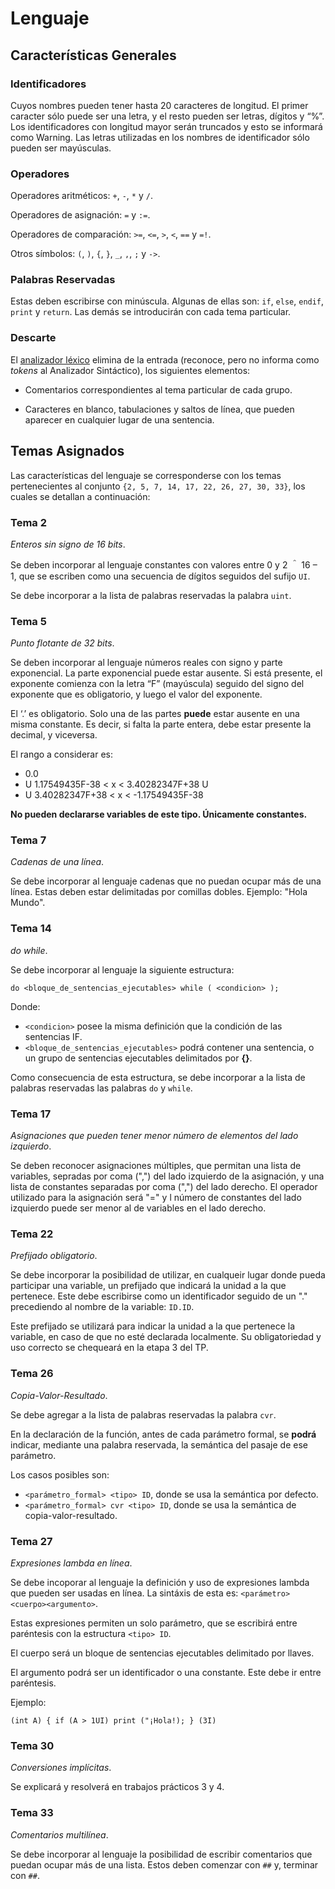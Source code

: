 # Lenguaje

## Características Generales

### Identificadores

Cuyos nombres pueden tener hasta 20 caracteres de longitud. El primer caracter sólo puede ser una letra, y el resto pueden ser letras, dígitos y “%”. Los identificadores con longitud mayor serán truncados y esto se informará como Warning. Las letras utilizadas en los nombres de identificador sólo pueden ser mayúsculas.

### Operadores

Operadores aritméticos: `+`, `-`, `*` y `/`.

Operadores de asignación: `=` y `:=`.

Operadores de comparación: `>=`, `<=`, `>`, `<`, `==` y `=!`.

Otros símbolos: `(`, `)`, `{`, `}`, `_`, `,`, `;` y `->`.

### Palabras Reservadas

Estas deben escribirse con minúscula. Algunas de ellas son: `if`, `else`, `endif`, `print` y `return`. Las demás se introducirán con cada tema particular.

### Descarte

El [analizador léxico](lexer.md) elimina de la entrada (reconoce, pero no informa como _tokens_ al Analizador Sintáctico), los siguientes elementos:

- Comentarios correspondientes al tema particular de cada grupo.

- Caracteres en blanco, tabulaciones y saltos de línea, que pueden aparecer en cualquier lugar de una sentencia.

## Temas Asignados

Las características del lenguaje se corresponderse con los temas pertenecientes al conjunto `{2, 5, 7, 14, 17, 22, 26, 27, 30, 33}`, los cuales se detallan a continuación:

### Tema 2

_Enteros sin signo de 16 bits_.

Se deben incorporar al lenguaje constantes con valores entre 0 y 2 ＾ 16 – 1, que se escriben como una secuencia de dígitos seguidos del sufijo `UI`.

Se debe incorporar a la lista de palabras reservadas la palabra `uint`.

### Tema 5

_Punto flotante de 32 bits_.

Se deben incorporar al lenguaje números reales con signo y parte exponencial. La parte exponencial puede estar ausente. Si está presente, el exponente comienza con la letra “F” (mayúscula) seguido del signo del exponente
que es obligatorio, y luego el valor del exponente.

El ‘.’ es obligatorio. Solo una de las partes **puede** estar ausente en una misma constante. Es decir, si falta la parte entera, debe estar presente la decimal, y viceversa.

El rango a considerar es:

- 0.0
- U 1.17549435F-38 < x < 3.40282347F+38 U
- U 3.40282347F+38 < x < -1.17549435F-38

**No pueden declararse variables de este tipo. Únicamente constantes.**

### Tema 7

_Cadenas de una línea_.

Se debe incorporar al lenguaje cadenas que no puedan ocupar más de una línea. Estas deben estar delimitadas por comillas dobles. Ejemplo: "Hola Mundo".

### Tema 14

_do while_.

Se debe incorporar al lenguaje la siguiente estructura:

`do <bloque_de_sentencias_ejecutables> while ( <condicion> );`

Donde:

- `<condicion>` posee la misma definición que la condición de las sentencias IF.
- `<bloque_de_sentencias_ejecutables>` podrá contener una sentencia, o un grupo de sentencias ejecutables delimitados por **{}**.

Como consecuencia de esta estructura, se debe incorporar a la lista de palabras reservadas las palabras `do` y `while`.

### Tema 17

_Asignaciones que pueden tener menor número de elementos del lado izquierdo_.

Se deben reconocer asignaciones múltiples, que permitan una lista de variables, sepradas por coma (",") del lado izquierdo de la asignación, y una lista de constantes separadas por coma (",") del lado derecho. El operador utilizado para la asignación será "=" y l número de constantes del lado izquierdo puede ser menor al de variables en el lado derecho.

### Tema 22

_Prefijado obligatorio_.

Se debe incorporar la posibilidad de utilizar, en cualqueir lugar donde pueda participar una variable, un prefijado que indicará la unidad a la que pertenece. Este debe escribirse como un identificador seguido de un "." precediendo al nombre de la variable: `ID.ID`.

Este prefijado se utilizará para indicar la unidad a la que pertenece la variable, en caso de que no esté declarada localmente. Su obligatoriedad y uso correcto se chequeará en la etapa 3 del TP.

### Tema 26

_Copia-Valor-Resultado_.

Se debe agregar a la lista de palabras reservadas la palabra `cvr`.

En la declaración de la función, antes de cada parámetro formal, se **podrá** indicar, mediante una palabra reservada, la semántica del pasaje de ese parámetro.

Los casos posibles son:

- `<parámetro_formal> <tipo> ID`, donde se usa la semántica por defecto.
- `<parámetro_formal> cvr <tipo> ID`, donde se usa la semántica de copia-valor-resultado.

### Tema 27

_Expresiones lambda en línea_.

Se debe incoporar al lenguaje la definición y uso de expresiones lambda que pueden ser usadas en línea. La sintáxis de esta es: `<parámetro><cuerpo><argumento>`.

Estas expresiones permiten un solo parámetro, que se escribirá entre paréntesis con la estructura `<tipo> ID`.

El cuerpo será un bloque de sentencias ejecutables delimitado por llaves.

El argumento podrá ser un identificador o una constante. Este debe ir entre paréntesis.

Ejemplo:

`(int A) { if (A > 1UI) print ("¡Hola!); } (3I)`

### Tema 30

_Conversiones implícitas_.

Se explicará y resolverá en trabajos prácticos 3 y 4.

### Tema 33

_Comentarios multilínea_.

Se debe incorporar al lenguaje la posibilidad de escribir comentarios que puedan ocupar más de una lista. Estos deben comenzar con `##` y, terminar con `##`.
